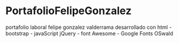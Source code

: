 # PortafolioFelipeGonzalez 

portafolio laboral felipe gonzalez valderrama 
desarrollado con html - bootstrap - javaScript jQuery - font Awesome - Google Fonts OSwald 
